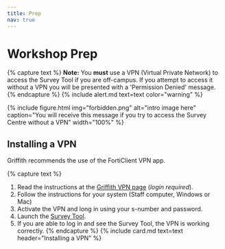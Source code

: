 ```yaml
---
title: Prep
nav: true
--- 
```


# Workshop Prep

{% capture text %}
**Note:** You **must** use a VPN (Virtual Private Network) to access the Survey Tool if you are off-campus. If you attempt to access it without a VPN you will be presented with a 'Permission Denied' message.{% endcapture %}
{% include alert.md text=text color="warning" %}


{% include figure.html img="forbidden.png" alt="intro image here" caption="You will receive this message if you try to access the Survey Centre without a VPN" width="100%" %}

## Installing a VPN

Griffith recommends the use of the FortiClient VPN app.

{% capture text %}
1. Read the instructions at the [Griffith VPN page](https://intranet.secure.griffith.edu.au/computing/remote-access/virtual-private-network) (*login required*).
2. Follow the instructions for your system (Staff computer, Windows or Mac)
3. Activate the VPN and long in using your s-number and password.
3. Launch the [Survey Tool](https://prodsurvey.rcs.griffith.edu.au/prodls200/index.php/admin/index).
5. If you are able to log in and see the Survey Tool, the VPN is working correctly.
{% endcapture %}
{% include card.md text=text header="Installing a VPN" %}

